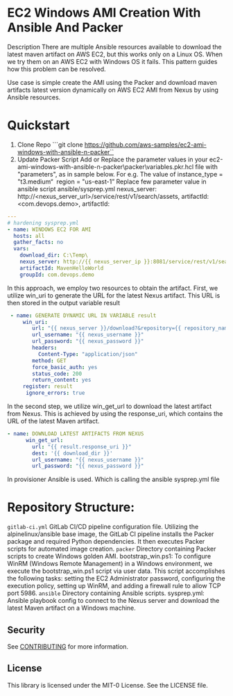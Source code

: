 # EC2 Windows AMI Creation With Ansible And Packer

Description
There are multiple Ansible resources available to download the latest maven artifact on AWS EC2, but this works only on a Linux OS. When we try them on an AWS EC2 with Windows OS it fails. This pattern guides how this problem can be resolved.

Use case is simple create the AMI using the Packer and  download maven artifacts latest version dynamically on AWS EC2 AMI from Nexus by using Ansible resources.

# Quickstart
1. Clone Repo
    ```git clone https://github.com/aws-samples/ec2-ami-windows-with-ansible-n-packer``
2. Update Packer Script
Add or Replace the parameter values in your ec2-ami-windows-with-ansible-n-packer\packer\variables.pkr.hcl file with "parameters", as in sample below. For e.g. The value of instance_type = "t3.medium“  region = "us-east-1”
Replace few parameter value in ansible script ansible/sysprep.yml nexus_server: http://<nexus_server_url>/service/rest/v1/search/assets, artifactId: <com.devops.demo>,  artifactId: <MavenHelloWorld>

```yaml
---
# hardening sysprep.yml
- name: WINDOWS EC2 FOR AMI	
  hosts: all
  gather_facts: no
  vars:
    download_dir: C:\Temp\
    nexus_server: http://{{ nexus_server_ip }}:8081/service/rest/v1/search/assets
    artifactId: MavenHelloWorld
    groupId: com.devops.demo
```   
In this approach, we employ two resources to obtain the artifact. First, we utilize win_uri to generate the URL for the latest Nexus artifact. This URL is then stored in the output variable result
```yaml
 - name: GENERATE DYNAMIC URL IN VARIABLE result
     win_uri:
        url: "{{ nexus_server }}/download?&repository={{ repository_name }}&maven.groupId={{ groupId }}&maven.artifactId={{ artifactId }}&maven.extension=jar&sort=version"
        url_username: "{{ nexus_username }}"
        url_password: "{{ nexus_password }}"
        headers:
          Content-Type: "application/json"
        method: GET
        force_basic_auth: yes
        status_code: 200
        return_content: yes
     register: result
      ignore_errors: true
```
In the second step, we utilize win_get_url to download the latest artifact from Nexus. This is achieved by using the response_uri, which contains the URL of the latest Maven artifact.
```yaml
- name: DOWNLOAD LATEST ARTIFACTS FROM NEXUS
      win_get_url:
        url: "{{ result.response_uri }}"
        dest: '{{ download_dir }}'
        url_username: "{{ nexus_username }}"
        url_password: "{{ nexus_password }}"
```

In provisioner Ansible is used. Which is calling the ansible sysprep.yml file
# Repository Structure:
```gitlab-ci.yml``` GitLab CI/CD pipeline configuration file.
Utilizing the alpinelinux/ansible base image, the GitLab CI pipeline installs the Packer package and required Python dependencies. It then executes Packer scripts for automated image creation.
```packer``` Directory containing Packer scripts to create Windows golden AMI.
bootstrap_win.ps1: To configure WinRM (Windows Remote Management) in a Windows environment, we  execute the bootstrap_win.ps1 script via user data. This script accomplishes the following tasks: setting the EC2 Administrator password, configuring the execution policy, setting up WinRM, and adding a firewall rule to allow TCP port 5986.
```ansible``` Directory containing Ansible scripts.
        sysprep.yml: Ansible playbook config to connect to the Nexus server and download the latest Maven artifact on a Windows machine.
## Security

See [CONTRIBUTING](CONTRIBUTING.md#security-issue-notifications) for more information.

## License

This library is licensed under the MIT-0 License. See the LICENSE file.

